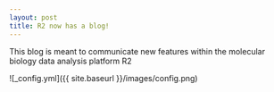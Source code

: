 ```yaml
---
layout: post
title: R2 now has a blog!
---
```


This blog is meant to communicate new features within the molecular biology data analysis platform R2

![_config.yml]({{ site.baseurl }}/images/config.png)

